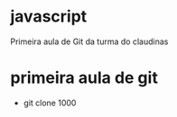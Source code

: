 # javascript
Primeira aula de Git da turma do claudinas

# primeira aula de git

- git clone 1000 <caminho do repositorio>